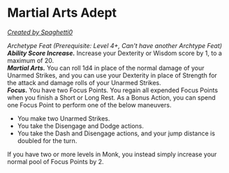 # Martial Arts Adept
[*Created by Spaghetti0*](https://bio.site/spaghetti0)  

*Archetype Feat (Prerequisite: Level 4+, Can't have another Archtype Feat)*  
***Ability Score Increase.*** Increase your Dexterity or Wisdom score by 1, to a maximum of 20.  
***Martial Arts.*** You can roll 1d4 in place of the normal damage of your Unarmed Strikes, and you can use your Dexterity in place of Strength for the attack and damage rolls of your Unarmed Strikes.  
***Focus.*** You have two Focus Points. You regain all expended Focus Points when you finish a Short or Long Rest. As a Bonus Action, you can spend one Focus Point to perform one of the below maneuvers.  
- You make two Unarmed Strikes.
- You take the Disengage and Dodge actions.
- You take the Dash and Disengage actions, and your jump distance is doubled for the turn.

If you have two or more levels in Monk, you instead simply increase your normal pool of Focus Points by 2.